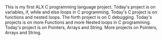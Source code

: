  This is my first ALX C programming language project.
Today's project is on variables, if, while and else loops in C programming.
Today's C project is on functions and nested loops.
The forth project is on C debugging.
Today's projects is on more Functions and more Nested loops in C programming.
Today's project is on Pointers, Arrays and String.
More projects on Pointers, Arrays and String.
